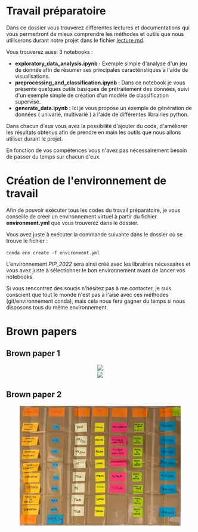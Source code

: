 # Travail préparatoire 
Dans ce dossier vous trouverez différentes lectures et documentations qui vous permettront de mieux comprendre les méthodes et outils que nous utiliserons durant notre projet dans le fichier [lecture.md](./lecture.md). 

Vous trouverez aussi 3 notebooks : 
* **exploratory_data_analysis.ipynb :** Exemple simple d'analyse d'un jeu de donnée afin de résumer ses principales caractéristiques à l'aide de visualisations. 
*   **preprocessing_and_classification.ipynb :**  Dans ce notebook je vous présente quelques outils basiques de prétraitement des données, suivi d'un exemple simple de création d'un modèle de classification supervisé. 
* **generate_data.ipynb :** Ici je vous propose un exemple de génération de données ( univarié, multivarié ) à l'aide de différentes librairies python. 

Dans chacun d'eux vous avez la possibilité d'ajouter du code,  d'améliorer les résultats obtenus afin de prendre en main les outils que nous allons utiliser durant le projet. 

En fonction de vos compétences vous n'avez pas nécessairement besoin de passer du temps sur chacun d'eux. 



# Création de l'environnement de travail 

Afin de pouvoir exécuter tous les codes du travail préparatoire, je vous conseille de créer un environnement virtuel à partir du fichier **environment.yml** que vous trouverez dans le dossier. 

Vous avez juste à exécuter la commande suivante dans le dossier où se trouve le fichier :

`conda env create -f environment.yml`

L'environnement *PIP_2022* sera ainsi créé avec les librairies nécessaires et vous avez juste à sélectionner le bon environnement avant de lancer vos notebooks.

Si vous rencontrez des soucis n'hésitez pas à me contacter, je suis conscient que tout le monde n'est pas à l'aise avec ces méthodes (git/environnement conda), mais cela nous fera gagner du temps si nous disposons tous du même environnement. 


#  Brown papers


## Brown paper 1
<div align="center">
    <img src="../images/BP_1_1.png" height="300" >
</div>
<div align="center">
    <img src="../images/BP_1_2.png "height="230" >
</div>

## Brown paper 2 

<div align="center">
    <img src="../images/BP_2.JPG"  height="320">
</div>

</div>

<br/>
<br/>
